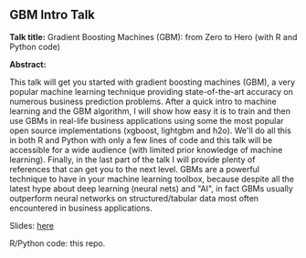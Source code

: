 
## GBM Intro Talk

**Talk title:** Gradient Boosting Machines (GBM): from Zero to Hero (with R and Python code) 

**Abstract:**

This talk will get you started with gradient boosting machines (GBM), a very popular machine learning technique providing state-of-the-art accuracy on numerous business prediction problems. After a quick intro to machine learning and the GBM algorithm, I will show how easy it is to train and then use GBMs in real-life business applications using some the most popular open source implementations (xgboost, lightgbm and h2o). We'll do all this in both R and Python with only a few lines of code and this talk will be accessible for a wide audience (with limited prior knowledge of machine learning). Finally, in the last part of the talk I will provide plenty of references that can get you to the next level. GBMs are a powerful technique to have in your machine learning toolbox, because despite all the latest hype about deep learning (neural nets) and "AI", in fact GBMs usually outperform neural networks on structured/tabular data most often encountered in business applications.

Slides: [here](http://bit.ly/szilard-talk-gbmintro)

R/Python code: this repo.



